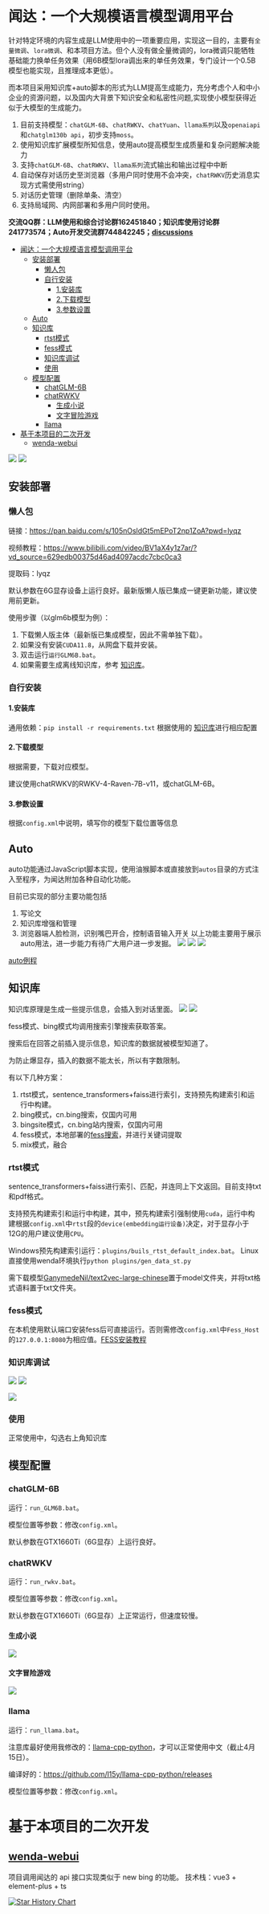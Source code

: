 # 闻达：一个大规模语言模型调用平台
针对特定环境的内容生成是LLM使用中的一项重要应用，实现这一目的，主要有`全量微调`、`lora微调`、和本项目方法。但个人没有做全量微调的，lora微调只能牺牲基础能力换单任务效果（用6B模型lora调出来的单任务效果，专门设计一个0.5B模型也能实现，且推理成本更低）。

而本项目采用知识库+auto脚本的形式为LLM提高生成能力，充分考虑个人和中小企业的资源问题，以及国内大背景下知识安全和私密性问题,实现使小模型获得近似于大模型的生成能力。
1. 目前支持模型：`chatGLM-6B`、`chatRWKV`、`chatYuan`、`llama系列`以及`openaiapi`和`chatglm130b api`，初步支持`moss`。
2. 使用知识库扩展模型所知信息，使用auto提高模型生成质量和复杂问题解决能力
3. 支持`chatGLM-6B`、`chatRWKV`、`llama系列`流式输出和输出过程中中断
4. 自动保存对话历史至浏览器（多用户同时使用不会冲突，`chatRWKV`历史消息实现方式需使用string）
5. 对话历史管理（删除单条、清空）
6. 支持局域网、内网部署和多用户同时使用。


**交流QQ群：LLM使用和综合讨论群162451840；知识库使用讨论群241773574；Auto开发交流群744842245；[discussions](https://github.com/l15y/wenda/discussions)**

<!--ts-->
* [闻达：一个大规模语言模型调用平台](#闻达一个大规模语言模型调用平台)
   * [安装部署](#安装部署)
      * [懒人包](#懒人包)
      * [自行安装](#自行安装)
         * [1.安装库](#1安装库)
         * [2.下载模型](#2下载模型)
         * [3.参数设置](#3参数设置)
   * [Auto](#auto)
   * [知识库](#知识库)
      * [rtst模式](#rtst模式)
      * [fess模式](#fess模式)
      * [知识库调试](#知识库调试)
      * [使用](#使用)
   * [模型配置](#模型配置)
      * [chatGLM-6B](#chatglm-6b)
      * [chatRWKV](#chatrwkv)
         * [生成小说](#生成小说)
         * [文字冒险游戏](#文字冒险游戏)
      * [llama](#llama)
* [基于本项目的二次开发](#基于本项目的二次开发)
   * [<a href="https://github.com/AlanLee1996/wenda-webui">wenda-webui</a>](#wenda-webui)

<!-- Created by https://github.com/ekalinin/github-markdown-toc -->
<!-- Added by: runner, at: Thu May  4 10:10:39 UTC 2023 -->

<!--te-->
![](imgs/setting.png)
![](imgs/setting2.png)
## 安装部署
### 懒人包
链接：https://pan.baidu.com/s/105nOsldGt5mEPoT2np1ZoA?pwd=lyqz 

视频教程：https://www.bilibili.com/video/BV1aX4y1z7ar/?vd_source=629edb00375d46ad4097acdc7cbc0ca3

提取码：lyqz

默认参数在6G显存设备上运行良好。最新版懒人版已集成一键更新功能，建议使用前更新。

使用步骤（以glm6b模型为例）：
1. 下载懒人版主体（最新版已集成模型，因此不需单独下载）。
2. 如果没有安装`CUDA11.8`，从网盘下载并安装。
3. 双击运行`运行GLM6B.bat`。
4. 如果需要生成离线知识库，参考 [知识库](#知识库)。
### 自行安装
#### 1.安装库
通用依赖：```pip install -r requirements.txt```
根据使用的 [知识库](#知识库)进行相应配置

#### 2.下载模型
根据需要，下载对应模型。

建议使用chatRWKV的RWKV-4-Raven-7B-v11，或chatGLM-6B。

#### 3.参数设置
根据`config.xml`中说明，填写你的模型下载位置等信息
## Auto
auto功能通过JavaScript脚本实现，使用油猴脚本或直接放到`autos`目录的方式注入至程序，为闻达附加各种自动化功能。

目前已实现的部分主要功能包括
1. 写论文
2. 知识库增强和管理
3. 浏览器端人脸检测，识别嘴巴开合，控制语音输入开关
以上功能主要用于展示auto用法，进一步能力有待广大用户进一步发掘。
![](imgs/auto1.jpg)
![](imgs/auto2.jpg)
![](imgs/auto3.jpg)

[auto例程](https://github.com/l15y/wenda/tree/main/autos)

## 知识库
知识库原理是生成一些提示信息，会插入到对话里面。
![](imgs/zsk1.jpg)
![](imgs/zsk2.jpg)

fess模式、bing模式均调用搜索引擎搜索获取答案。

搜索后在回答之前插入提示信息，知识库的数据就被模型知道了。

为防止爆显存，插入的数据不能太长，所以有字数限制。

有以下几种方案：
1.   rtst模式，sentence_transformers+faiss进行索引，支持预先构建索引和运行中构建。
2.   bing模式，cn.bing搜索，仅国内可用
2.   bingsite模式，cn.bing站内搜索，仅国内可用
3.   fess模式，本地部署的[fess搜索](https://github.com/codelibs/fess)，并进行关键词提取
4.   mix模式，融合
### rtst模式
sentence_transformers+faiss进行索引、匹配，并连同上下文返回。目前支持txt和pdf格式。

支持预先构建索引和运行中构建，其中，预先构建索引强制使用`cuda`，运行中构建根据`config.xml`中`rtst`段的`device(embedding运行设备)`决定，对于显存小于12G的用户建议使用`CPU`。

Windows预先构建索引运行：`plugins/buils_rtst_default_index.bat`。
Linux直接使用wenda环境执行```python plugins/gen_data_st.py```

需下载模型[GanymedeNil/text2vec-large-chinese](https://huggingface.co/GanymedeNil/text2vec-large-chinese)置于model文件夹，并将txt格式语料置于txt文件夹。


### fess模式
在本机使用默认端口安装fess后可直接运行。否则需修改`config.xml`中`Fess_Host`的`127.0.0.1:8080`为相应值。[FESS安装教程](install_fess.md)
###  知识库调试
![](imgs/zsk-test.png)
![](imgs/zsk-glm.png)

![](imgs/zsk-rwkv.png)
### 使用
正常使用中，勾选右上角知识库
##  模型配置
### chatGLM-6B
运行：`run_GLM6B.bat`。

模型位置等参数：修改`config.xml`。

默认参数在GTX1660Ti（6G显存）上运行良好。

### chatRWKV
运行：`run_rwkv.bat`。

模型位置等参数：修改`config.xml`。

默认参数在GTX1660Ti（6G显存）上正常运行，但速度较慢。

#### 生成小说
![](imgs/novel.png)
#### 文字冒险游戏
![](imgs/wzmx.png)
### llama
运行：`run_llama.bat`。

注意库最好使用我修改的：[llama-cpp-python](https://github.com/l15y/llama-cpp-python)，才可以正常使用中文（截止4月15日）。

编译好的：https://github.com/l15y/llama-cpp-python/releases

模型位置等参数：修改`config.xml`。

# 基于本项目的二次开发
## [wenda-webui](https://github.com/AlanLee1996/wenda-webui)
项目调用闻达的 api 接口实现类似于 new bing 的功能。 技术栈：vue3 + element-plus + ts

[![Star History Chart](https://api.star-history.com/svg?repos=l15y/wenda&type=Date)](https://star-history.com/#l15y/wenda&Date)
